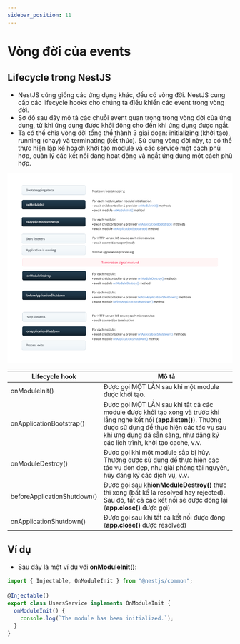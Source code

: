 ```yaml
---
sidebar_position: 11
---
```


# Vòng đời của events

## Lifecycle trong NestJS

- NestJS cũng giống các ứng dụng khác, đều có vòng đời. NestJS cung cấp các lifecycle hooks cho chúng ta điều khiển các event trong vòng đời.
- Sơ đồ sau đây mô tả các chuỗi event quan trọng trong vòng đời của ứng dụng, từ khi ứng dụng được khởi động cho đến khi ứng dụng được ngắt.
- Ta có thể chia vòng đời tổng thể thành 3 giai đoạn: initializing (khởi tạo), running (chạy) và terminating (kết thúc). Sử dụng vòng đời này, ta có thể thực hiện lập kế hoạch khởi tạo module và các service một cách phù hợp, quản lý các kết nối đang hoạt động và ngắt ứng dụng một cách phù hợp.

![1718291885188](image/lifecycle-events/1718291885188.png)

| Lifecycle hook              | Mô tả                                                                                                                                                                                                                                       |
| --------------------------- | ------------------------------------------------------------------------------------------------------------------------------------------------------------------------------------------------------------------------------------------- |
| onModuleInit()              | Được gọi MỘT LẦN sau khi một module được khởi tạo.                                                                                                                                                                                          |
| onApplicationBootstrap()    | Được gọi MỘT LẦN sau khi tất cả các module được khởi tạo xong và trước khi lắng nghe kết nối (**app.listen()**). Thường được sử dụng để thực hiện các tác vụ sau khi ứng dụng đã sẵn sàng, như đăng ký các lịch trình, khởi tạo cache, v.v. |
| onModuleDestroy()           | Được gọi khi một module sắp bị hủy. Thường được sử dụng để thực hiện các tác vụ dọn dẹp, như giải phóng tài nguyên, hủy đăng ký các dịch vụ, v.v.                                                                                           |
| beforeApplicationShutdown() | Được gọi sau khi**onModuleDestroy()** thực thi xong (bất kể là resolved hay rejected). Sau đó, tất cả các kết nối sẽ được đóng lại (**app.close()** được gọi)                                                                               |
| onApplicationShutdown()     | Được gọi sau khi tất cả kết nối được đóng (**app.close()** được resolved)                                                                                                                                                                   |

## Ví dụ

- Sau đây là một ví dụ với **onModuleInit()**:

```ts title="users.service.ts"
import { Injectable, OnModuleInit } from "@nestjs/common";

@Injectable()
export class UsersService implements OnModuleInit {
  onModuleInit() {
    console.log(`The module has been initialized.`);
  }
}
```
